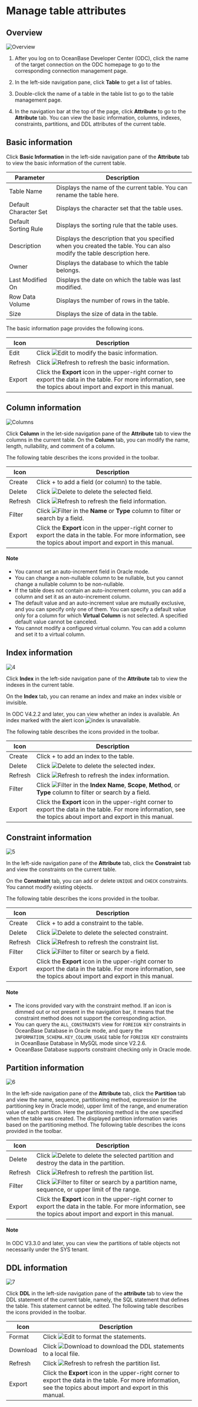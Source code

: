 Manage table attributes
==========================

Overview
-----------------------

![Overview](https://obbusiness-private.oss-cn-shanghai.aliyuncs.com/doc/img/odc/340/%E8%A1%A8%E5%B1%9E%E6%80%A7%E7%AE%A1%E7%90%86-1-EN.png)

1. After you log on to OceanBase Developer Center (ODC), click the name of the target connection on the ODC homepage to go to the corresponding connection management page.

2. In the left-side navigation pane, click **Table** to get a list of tables.

3. Double-click the name of a table in the table list to go to the table management page.

4. In the navigation bar at the top of the page, click **Attribute** to go to the **Attribute** tab. You can view the basic information, columns, indexes, constraints, partitions, and DDL attributes of the current table.

Basic information
-------------------------

Click **Basic Information** in the left-side navigation pane of the **Attribute** tab to view the basic information of the current table.

| Parameter | Description |
|--------|----------------------------|
| Table Name | Displays the name of the current table. You can rename the table here.  |
| Default Character Set | Displays the character set that the table uses.  |
| Default Sorting Rule | Displays the sorting rule that the table uses.  |
| Description | Displays the description that you specified when you created the table. You can also modify the table description here.  |
| Owner | Displays the database to which the table belongs.  |
| Last Modified On | Displays the date on which the table was last modified.  |
| Row Data Volume | Displays the number of rows in the table.  |
| Size | Displays the size of data in the table.  |

The basic information page provides the following icons.

| Icon | Description |
|-----|----------------------------------------------|
| Edit | Click ![Edit](https://obbusiness-private.oss-cn-shanghai.aliyuncs.com/doc/img/odc/icon/edit.jpg) to modify the basic information.  |
| Refresh | Click ![Refresh](https://obbusiness-private.oss-cn-shanghai.aliyuncs.com/doc/img/odc/icon/refresh.jpg) to refresh the basic information.  |
| Export | Click the **Export** icon in the upper-right corner to export the data in the table. For more information, see the topics about import and export in this manual.  |

Column information
------------------------

![Columns](https://obbusiness-private.oss-cn-shanghai.aliyuncs.com/doc/img/odc/340/%E8%A1%A8%E5%B1%9E%E6%80%A7%E7%AE%A1%E7%90%86-3-EN.png)

Click **Column** in the let-side navigation pane of the **Attribute** tab to view the columns in the current table. On the **Column** tab, you can modify the name, length, nullability, and comment of a column.

The following table describes the icons provided in the toolbar.

| Icon | Description |
|-------|--------|
| Create | Click + to add a field (or column) to the table.  |
| Delete | Click ![Delete](https://obbusiness-private.oss-cn-shanghai.aliyuncs.com/doc/img/odc/icon/delete.jpg) to delete the selected field.  |
| Refresh | Click ![Refresh](https://obbusiness-private.oss-cn-shanghai.aliyuncs.com/doc/img/odc/icon/refresh.jpg) to refresh the field information.  |
| Filter | Click ![Filter](https://obbusiness-private.oss-cn-shanghai.aliyuncs.com/doc/img/odc/icon/filter.jpg) in the **Name** or **Type** column to filter or search by a field.  |
| Export | Click the **Export** icon in the upper-right corner to export the data in the table. For more information, see the topics about import and export in this manual.  |

<main id="notice" type='explain'>
   <h4>Note</h4>
   <ul>
   <li>You cannot set an auto-increment field in Oracle mode.</li>
   <li>You can change a non-nullable column to be nullable, but you cannot change a nullable column to be non-nullable.</li>
   <li>If the table does not contain an auto-increment column, you can add a column and set it as an auto-increment column.</li>
   <li>The default value and an auto-increment value are mutually exclusive, and you can specify only one of them. You can specify a default value only for a column for which <strong>Virtual Column</strong> is not selected. A specified default value cannot be canceled.</li>
   <li>You cannot modify a configured virtual column. You can add a column and set it to a virtual column.</li>
   </ul>
</main>

Index information
-------------------------

![4](https://obbusiness-private.oss-cn-shanghai.aliyuncs.com/doc/img/odc/340/%E8%A1%A8%E5%B1%9E%E6%80%A7%E7%AE%A1%E7%90%86-4-EN.png)

Click **Index** in the left-side navigation pane of the **Attribute** tab to view the indexes in the current table.

On the **Index** tab, you can rename an index and make an index visible or invisible.

In ODC V4.2.2 and later, you can view whether an index is available. An index marked with the alert icon ![index](https://obbusiness-private.oss-cn-shanghai.aliyuncs.com/doc/img/odc/icon/index.png) is unavailable.

The following table describes the icons provided in the toolbar.

| Icon | Description |
|-----|-----------------|
| Create | Click + to add an index to the table.  |
| Delete | Click ![Delete](https://obbusiness-private.oss-cn-shanghai.aliyuncs.com/doc/img/odc/icon/delete.jpg) to delete the selected index.  |
| Refresh | Click ![Refresh](https://obbusiness-private.oss-cn-shanghai.aliyuncs.com/doc/img/odc/icon/refresh.jpg) to refresh the index information.  |
| Filter | Click ![Filter](https://obbusiness-private.oss-cn-shanghai.aliyuncs.com/doc/img/odc/icon/filter.jpg) in the **Index Name**, **Scope**, **Method**, or **Type** column to filter or search by a field.  |
| Export | Click the **Export** icon in the upper-right corner to export the data in the table. For more information, see the topics about import and export in this manual.  |

Constraint information
-------------------------

![5](https://obbusiness-private.oss-cn-shanghai.aliyuncs.com/doc/img/odc/340/%E8%A1%A8%E5%B1%9E%E6%80%A7%E7%AE%A1%E7%90%86-5-EN.png)

In the left-side navigation pane of the **Attribute** tab, click the **Constraint** tab and view the constraints on the current table.

On the **Constraint** tab, you can add or delete `UNIQUE` and `CHECK` constraints. You cannot modify existing objects.

The following table describes the icons provided in the toolbar.

| Icon | Description |
|-----|-----------------|
| Create | Click + to add a constraint to the table.  |
| Delete | Click ![Delete](https://obbusiness-private.oss-cn-shanghai.aliyuncs.com/doc/img/odc/icon/delete.jpg) to delete the selected constraint.  |
| Refresh | Click ![Refresh](https://obbusiness-private.oss-cn-shanghai.aliyuncs.com/doc/img/odc/icon/refresh.jpg) to refresh the constraint list.  |
| Filter | Click ![Filter](https://obbusiness-private.oss-cn-shanghai.aliyuncs.com/doc/img/odc/icon/filter.jpg) to filter or search by a field.  |
| Export | Click the **Export** icon in the upper-right corner to export the data in the table. For more information, see the topics about import and export in this manual.  |

<main id="notice" type='explain'>
   <h4>Note</h4>
   <ul>
   <li>The icons provided vary with the constraint method. If an icon is dimmed out or not present in the navigation bar, it means that the constraint method does not support the corresponding action. </li>
   <li>You can query the <code>ALL_CONSTRAINTS</code> view for <code>FOREIGN KEY</code> constraints in OceanBase Database in Oracle mode, and query the <code>INFORMATION_SCHEMA.KEY_COLUMN_USAGE</code> table for <code>FOREIGN KEY</code> constraints in OceanBase Database in MySQL mode since V2.2.6. </li>
   <li>OceanBase Database supports constraint checking only in Oracle mode. </li>
   </ul>
</main>

Partition information
-------------------------

![6](https://obbusiness-private.oss-cn-shanghai.aliyuncs.com/doc/img/odc/340/%E8%A1%A8%E5%B1%9E%E6%80%A7%E7%AE%A1%E7%90%86-6-EN.png)

In the left-side navigation pane of the **Attribute** tab, click the **Partition** tab and view the name, sequence, partitioning method, expression (or the partitioning key in Oracle mode), upper limit of the range, and enumeration value of each partition. Here the partitioning method is the one specified when the table was created. The displayed partition information varies based on the partitioning method. The following table describes the icons provided in the toolbar.

| Icon | Description |
|-------|-----------|
| Delete | Click ![Delete](https://obbusiness-private.oss-cn-shanghai.aliyuncs.com/doc/img/odc/icon/delete.jpg) to delete the selected partition and destroy the data in the partition.  |
| Refresh | Click ![Refresh](https://obbusiness-private.oss-cn-shanghai.aliyuncs.com/doc/img/odc/icon/refresh.jpg) to refresh the partition list.  |
| Filter | Click ![Filter](https://help-static-aliyun-doc.aliyuncs.com/assets/img/zh-CN/9525548461/p412788.jpg) to filter or search by a partition name, sequence, or upper limit of the range.  |
| Export | Click the **Export** icon in the upper-right corner to export the data in the table. For more information, see the topics about import and export in this manual.  |

<main id="notice" type='explain'>
   <h4>Note</h4>
   <p>In ODC V3.3.0 and later, you can view the partitions of table objects not necessarily under the SYS tenant. </p>
</main>

DDL information
---------------------------

![7](https://obbusiness-private.oss-cn-shanghai.aliyuncs.com/doc/img/odc/340/%E8%A1%A8%E5%B1%9E%E6%80%A7%E7%AE%A1%E7%90%86-7-en.png)

Click **DDL** in the left-side navigation pane of the **attribute** tab to view the DDL statement of the current table, namely, the SQL statement that defines the table. This statement cannot be edited. The following table describes the icons provided in the toolbar.

| Icon | Description |
|-----|----------------------------------------------|
| Format | Click ![Edit](https://obbusiness-private.oss-cn-shanghai.aliyuncs.com/doc/img/odc/icon/edit.jpg) to format the statements.  |
| Download | Click ![Download](https://obbusiness-private.oss-cn-shanghai.aliyuncs.com/doc/img/odc/icon/download.jpg) to download the DDL statements to a local file.  |
| Refresh | Click ![Refresh](https://obbusiness-private.oss-cn-shanghai.aliyuncs.com/doc/img/odc/icon/refresh.jpg) to refresh the partition list.  |
| Export | Click the **Export** icon in the upper-right corner to export the data in the table. For more information, see the topics about import and export in this manual.  |